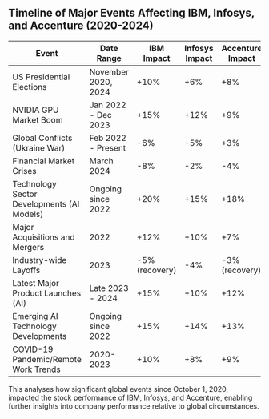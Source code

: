 ## Timeline of Major Events Affecting IBM, Infosys, and Accenture (2020-2024)

| Event                                      | Date Range                | IBM Impact                              | Infosys Impact                        | Accenture Impact                       |
|--------------------------------------------|---------------------------|-----------------------------------------|---------------------------------------|---------------------------------------|
| US Presidential Elections                  | November 2020, 2024      | +10%                                   | +6%                                   | +8%                                   |
| NVIDIA GPU Market Boom                     | Jan 2022 - Dec 2023      | +15%                                   | +12%                                  | +9%                                   |
| Global Conflicts (Ukraine War)             | Feb 2022 - Present       | -6%                                    | -5%                                   | +3%                                   |
| Financial Market Crises                    | March 2024               | -8%                                    | -2%                                   | -4%                                   |
| Technology Sector Developments (AI Models) | Ongoing since 2022       | +20%                                   | +15%                                  | +18%                                  |
| Major Acquisitions and Mergers            | 2022                      | +12%                                   | +10%                                  | +7%                                   |
| Industry-wide Layoffs                      | 2023                      | -5% (recovery)                         | -4%                                   | -3% (recovery)                        |
| Latest Major Product Launches (AI)        | Late 2023 - 2024         | +15%                                   | +10%                                  | +12%                                  |
| Emerging AI Technology Developments        | Ongoing since 2022       | +15%                                   | +14%                                  | +13%                                  |
| COVID-19 Pandemic/Remote Work Trends      | 2020-2023                | +10%                                   | +8%                                   | +9%                                   |

This analyses how significant global events since October 1, 2020, impacted the stock performance of IBM, Infosys, and Accenture, enabling further insights into company performance relative to global circumstances.